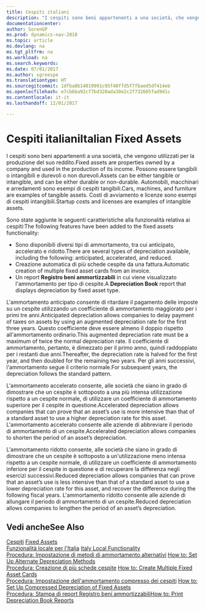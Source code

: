 ```yaml
---
title: Cespiti italiani
description: "I cespiti sono beni appartenenti a una società, che vengono utilizzati per la produzione del suo reddito."
documentationcenter: 
author: SorenGP
ms.prod: dynamics-nav-2018
ms.topic: article
ms.devlang: na
ms.tgt_pltfrm: na
ms.workload: na
ms.search.keywords: 
ms.date: 07/01/2017
ms.author: sgroespe
ms.translationtype: HT
ms.sourcegitcommit: 1dfba8b14019991c95f40ffd5f7fbaed5df414eb
ms.openlocfilehash: e7cb6ba92cf7bd320ada30e2c2f732605fad9d1c
ms.contentlocale: it-it
ms.lasthandoff: 12/01/2017

---
```

# <a name="italian-fixed-assets"></a><span data-ttu-id="c990b-103">Cespiti italiani</span><span class="sxs-lookup"><span data-stu-id="c990b-103">Italian Fixed Assets</span></span>
<span data-ttu-id="c990b-104">I cespiti sono beni appartenenti a una società, che vengono utilizzati per la produzione del suo reddito.</span><span class="sxs-lookup"><span data-stu-id="c990b-104">Fixed assets are properties owned by a company and used in the production of its income.</span></span> <span data-ttu-id="c990b-105">Possono essere tangibili o intangibili e durevoli o non durevoli.</span><span class="sxs-lookup"><span data-stu-id="c990b-105">Assets can be either tangible or intangible, and can be either durable or non-durable.</span></span> <span data-ttu-id="c990b-106">Automobili, macchinari e arredamenti sono esempi di cespiti tangibili.</span><span class="sxs-lookup"><span data-stu-id="c990b-106">Cars, machines, and furniture are examples of tangible assets.</span></span> <span data-ttu-id="c990b-107">Costi di avviamento e licenze sono esempi di cespiti intangibili.</span><span class="sxs-lookup"><span data-stu-id="c990b-107">Startup costs and licenses are examples of intangible assets.</span></span>  

<span data-ttu-id="c990b-108">Sono state aggiunte le seguenti caratteristiche alla funzionalità relativa ai cespiti:</span><span class="sxs-lookup"><span data-stu-id="c990b-108">The following features have been added to the fixed assets functionality:</span></span>  

- <span data-ttu-id="c990b-109">Sono disponibili diversi tipi di ammortamento, tra cui anticipato, accelerato e ridotto.</span><span class="sxs-lookup"><span data-stu-id="c990b-109">There are several types of depreciation available, including the following: anticipated, accelerated, and reduced.</span></span>  
- <span data-ttu-id="c990b-110">Creazione automatica di più schede cespite da una fattura.</span><span class="sxs-lookup"><span data-stu-id="c990b-110">Automatic creation of multiple fixed asset cards from an invoice.</span></span>  
- <span data-ttu-id="c990b-111">Un report **Registro beni ammortizzabili** in cui viene visualizzato l'ammortamento per tipo di cespite.</span><span class="sxs-lookup"><span data-stu-id="c990b-111">A **Depreciation Book** report that displays depreciation by fixed asset type.</span></span>  

<span data-ttu-id="c990b-112">L'ammortamento anticipato consente di ritardare il pagamento delle imposte su un cespite utilizzando un coefficiente di ammortamento maggiorato per i primi tre anni.</span><span class="sxs-lookup"><span data-stu-id="c990b-112">Anticipated depreciation allows companies to delay payment of taxes on assets by using an augmented depreciation rate for the first three years.</span></span> <span data-ttu-id="c990b-113">Questo coefficiente deve essere almeno il doppio rispetto all'ammortamento ordinario.</span><span class="sxs-lookup"><span data-stu-id="c990b-113">This augmented depreciation rate must be a maximum of twice the normal depreciation rate.</span></span> <span data-ttu-id="c990b-114">Il coefficiente di ammortamento, pertanto, è dimezzato per il primo anno, quindi raddoppiato per i restanti due anni.</span><span class="sxs-lookup"><span data-stu-id="c990b-114">Thereafter, the depreciation rate is halved for the first year, and then doubled for the remaining two years.</span></span> <span data-ttu-id="c990b-115">Per gli anni successivi, l'ammortamento segue il criterio normale.</span><span class="sxs-lookup"><span data-stu-id="c990b-115">For subsequent years, the depreciation follows the standard pattern.</span></span>  

<span data-ttu-id="c990b-116">L'ammortamento accelerato consente, alle società che siano in grado di dimostrare che un cespite è sottoposto a una più intensa utilizzazione rispetto a un cespite normale, di utilizzare un coefficiente di ammortamento superiore per il cespite in questione.</span><span class="sxs-lookup"><span data-stu-id="c990b-116">Accelerated depreciation allows companies that can prove that an asset’s use is more intensive than that of a standard asset to use a higher depreciation rate for this asset.</span></span> <span data-ttu-id="c990b-117">L'ammortamento accelerato consente alle aziende di abbreviare il periodo di ammortamento di un cespite.</span><span class="sxs-lookup"><span data-stu-id="c990b-117">Accelerated depreciation allows companies to shorten the period of an asset’s depreciation.</span></span>  

<span data-ttu-id="c990b-118">L'ammortamento ridotto consente, alle società che siano in grado di dimostrare che un cespite è sottoposto a un'utilizzazione meno intensa rispetto a un cespite normale, di utilizzare un coefficiente di ammortamento inferiore per il cespite in questione e di recuperare la differenza negli esercizi successivi.</span><span class="sxs-lookup"><span data-stu-id="c990b-118">Reduced depreciation allows companies that can prove that an asset’s use is less intensive than that of a standard asset to use a lower depreciation rate for this asset, and recover the difference during the following fiscal years.</span></span> <span data-ttu-id="c990b-119">L'ammortamento ridotto consente alle aziende di allungare il periodo di ammortamento di un cespite.</span><span class="sxs-lookup"><span data-stu-id="c990b-119">Reduced depreciation allows companies to lengthen the period of an asset’s depreciation.</span></span>  

## <a name="see-also"></a><span data-ttu-id="c990b-120">Vedi anche</span><span class="sxs-lookup"><span data-stu-id="c990b-120">See Also</span></span>  
 <span data-ttu-id="c990b-121">[Cespiti](../../fa-manage.md)   </span><span class="sxs-lookup"><span data-stu-id="c990b-121">[Fixed Assets](../../fa-manage.md)   </span></span>  
 <span data-ttu-id="c990b-122">[Funzionalità locale per l'Italia](italy-local-functionality.md) </span><span class="sxs-lookup"><span data-stu-id="c990b-122">[Italy Local Functionality](italy-local-functionality.md) </span></span>  
 <span data-ttu-id="c990b-123">[Procedura: Impostazione di metodi di ammortamento alternativi](how-to-set-up-alternate-depreciation-methods.md) </span><span class="sxs-lookup"><span data-stu-id="c990b-123">[How to: Set Up Alternate Depreciation Methods](how-to-set-up-alternate-depreciation-methods.md) </span></span>  
 <span data-ttu-id="c990b-124">[Procedura: Creazione di più schede cespite](how-to-create-multiple-fixed-asset-cards.md) </span><span class="sxs-lookup"><span data-stu-id="c990b-124">[How to: Create Multiple Fixed Asset Cards](how-to-create-multiple-fixed-asset-cards.md) </span></span>  
 <span data-ttu-id="c990b-125">[Procedura: Impostazione dell'ammortamento compresso dei cespiti](how-to-set-up-compressed-depreciation-of-fixed-assets.md) </span><span class="sxs-lookup"><span data-stu-id="c990b-125">[How to: Set Up Compressed Depreciation of Fixed Assets](how-to-set-up-compressed-depreciation-of-fixed-assets.md) </span></span>  
 [<span data-ttu-id="c990b-126">Procedura: Stampa di report Registro beni ammortizzabili</span><span class="sxs-lookup"><span data-stu-id="c990b-126">How to: Print Depreciation Book Reports</span></span>](how-to-print-depreciation-book-reports.md)

